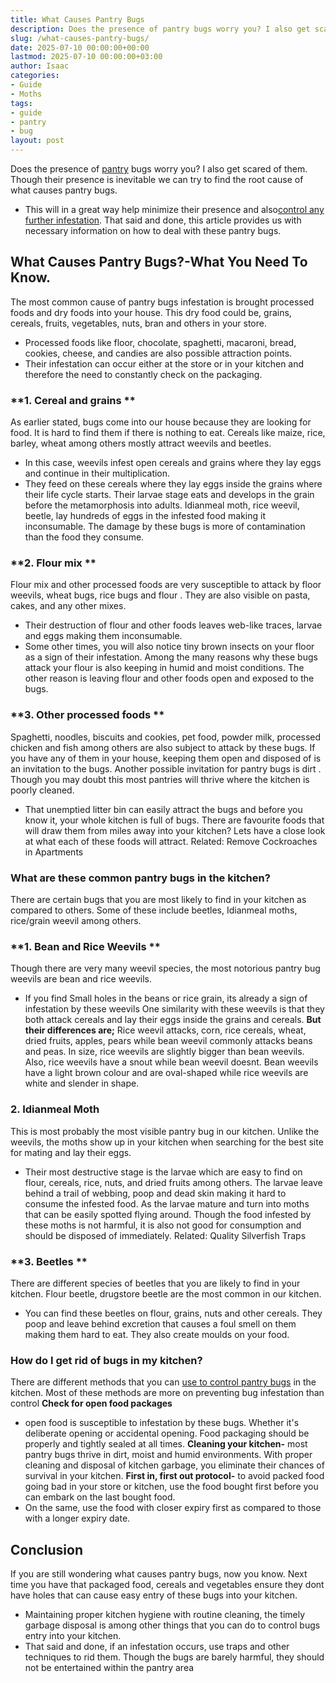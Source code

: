 ```yaml
---
title: What Causes Pantry Bugs
description: Does the presence of pantry bugs worry you? I also get scared of them. Though their presence is inevitable we can try to find the root cause of what causes...
slug: /what-causes-pantry-bugs/
date: 2025-07-10 00:00:00+00:00
lastmod: 2025-07-10 00:00:00+03:00
author: Isaac
categories:
- Guide
- Moths
tags:
- guide
- pantry
- bug
layout: post
---
```

Does the presence of [pantry](https://pestpolicy.com/how-long-do-pantry-bugs-live/) bugs worry you? I also get scared of them. Though their presence is inevitable we can try to find the root cause of what causes pantry bugs.
- This will in a great way help minimize their presence and also[control any further infestation](https://pestpolicy.com/how-long-do-pantry-bugs-live/).
That said and done, this article provides us with necessary information on how to deal with these pantry bugs.

## What Causes Pantry Bugs?-What You Need To Know.
The most common cause of pantry bugs infestation is brought processed foods and dry foods into your house. This dry food could be, grains, cereals, fruits, vegetables, nuts, bran and others in your store.
- Processed foods like floor, chocolate, spaghetti, macaroni, bread, cookies, cheese, and candies are also possible attraction points.
- Their infestation can occur either at the store or in your kitchen and therefore the need to constantly check on the packaging.
### **1. Cereal and grains **
As earlier stated, bugs come into our house because they are looking for food. It is hard to find them if there is nothing to eat. Cereals like maize, rice, barley, wheat among others mostly attract weevils and beetles.
- In this case, weevils infest open cereals and grains where they lay eggs and continue in their multiplication.
- They feed on these cereals where they lay eggs inside the grains where their life cycle starts. Their larvae stage eats and develops in the grain before the metamorphosis into adults.
Idianmeal moth, rice weevil, beetle, lay hundreds of eggs in the infested food making it inconsumable. The damage by these bugs is more of contamination than the food they consume.
### **2. Flour mix **
Flour mix and other processed foods are very susceptible to attack by
floor weevils, wheat bugs, rice bugs and flour
. They are also visible on pasta, cakes, and any other mixes.
- Their destruction of flour and other foods leaves web-like traces, larvae and eggs making them inconsumable.
- Some other times, you will also notice tiny brown insects on your floor as a sign of their infestation.
Among the many reasons why these bugs attack your flour is also keeping in humid and moist conditions. The other reason is leaving flour and other foods open and exposed to the bugs.
### **3. Other processed foods **
Spaghetti, noodles, biscuits and cookies, pet food, powder milk, processed chicken and fish among others are also subject to attack by these bugs.
If you have any of them in your house, keeping them open and disposed of is an invitation to the bugs.
Another possible invitation for
pantry bugs is dirt
. Though you may doubt this most pantries will thrive where the kitchen is poorly cleaned.
- That unemptied litter bin can easily attract the bugs and before you know it, your whole kitchen is full of bugs.
There are favourite foods that will draw them from miles away into your kitchen? Lets have a close look at what each of these foods will attract.
Related:
Remove Cockroaches in Apartments
### **What are these common pantry bugs in the kitchen?**
There are certain bugs that you are most likely to find in your kitchen as compared to others. Some of these include beetles, Idianmeal moths, rice/grain weevil among others.
### **1. Bean and Rice Weevils **
Though there are very many weevil species, the most notorious pantry bug weevils are bean and rice weevils.
- If you find Small holes in the beans or rice grain, its already a sign of infestation by these weevils
One similarity with these weevils is that they both attack cereals and lay their eggs inside the grains and cereals.
**But their differences are;**
Rice weevil attacks, corn, rice cereals, wheat, dried fruits, apples, pears while bean weevil commonly attacks beans and peas.
In size, rice weevils are slightly bigger than bean weevils.
Also, rice weevils have a snout while bean weevil doesnt.
Bean weevils have a light brown colour and are oval-shaped while rice weevils are white and slender in shape.
### **2. Idianmeal Moth**
This is most probably the most visible pantry bug in our kitchen. Unlike the weevils, the moths show up in your kitchen when searching for the best site for mating and lay their eggs.
- Their most destructive stage is the larvae which are easy to find on flour, cereals, rice, nuts, and dried fruits among others.
The larvae leave behind a trail of webbing, poop and dead skin making it hard to consume the infested food. As the larvae mature and turn into moths that can be easily spotted flying around.
Though the food infested by these moths is not harmful, it is also not good for consumption and should be disposed of immediately.
Related:
Quality Silverfish Traps
### **3. Beetles **
There are different species of beetles that you are likely to find in your kitchen. Flour beetle, drugstore beetle are the most common in our kitchen.
- You can find these beetles on flour, grains, nuts and other cereals.
They poop and leave behind excretion that causes a foul smell on them making them hard to eat. They also create moulds on your food.
### **How do I get rid of bugs in my kitchen?**
There are different methods that you can
[use to control pantry bugs](https://pestpolicy.com/how-to-get-rid-of-pantry-moths/)
in the kitchen. Most of these methods are more on preventing bug infestation than control
**Check for open food packages**
- open food is susceptible to infestation by these bugs. Whether it's deliberate opening or accidental opening. Food packaging should be properly and tightly sealed at all times.
**Cleaning your kitchen-**
most pantry bugs thrive in dirt, moist and humid environments. With proper cleaning and disposal of kitchen garbage, you eliminate their chances of survival in your kitchen.
**First in, first out protocol-**
to avoid packed food going bad in your store or kitchen, use the food bought first before you can embark on the last bought food.
- On the same, use the food with closer expiry first as compared to those with a longer expiry date.
## Conclusion
If you are still wondering what causes pantry bugs, now you know. Next time you have that packaged food, cereals and vegetables ensure they dont have holes that can cause easy entry of these bugs into your kitchen.
- Maintaining proper kitchen hygiene with routine cleaning, the timely garbage disposal is among other things that you can do to control bugs entry into your kitchen.
- That said and done, if an infestation occurs, use traps and other techniques to rid them.
Though the bugs are barely harmful, they should not be entertained within the pantry area